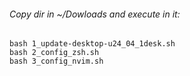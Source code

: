 ###### Copy dir in ~/Dowloads and execute in it:
```
bash 1_update-desktop-u24_04_1desk.sh
bash 2_config_zsh.sh
bash 3_config_nvim.sh
```
